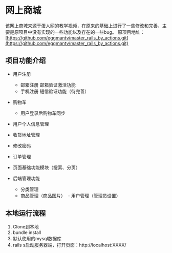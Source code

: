 # 网上商城

该网上商城来源于蛋人网的教学视频，在原来的基础上进行了一些修改和完善，主要是原项目中没有实现的一些功能以及存在的一些bug。 原项目地址：[https://github.com/eggmantv/master_rails_by_actions.git](https://github.com/eggmantv/master_rails_by_actions.git)


## 项目功能介绍

- 用户注册
  - 邮箱注册 邮箱验证激活功能
  - 手机注册 短信验证功能（待完善）

- 购物车
  - 用户登录后购物车同步
- 用户个人信息管理
 - 收货地址管理
 - 修改密码
- 订单管理
- 页面基础功能模块（搜索、分页）
- 后端管理功能
  - 分类管理
  - 商品管理（商品图片）
  - 用户管理（管理员设置）

## 本地运行流程

1. Clone到本地
2. bundle install
3. 默认使用的mysql数据库
4. rails s启动服务器端，打开页面：http://localhost:XXXX/
